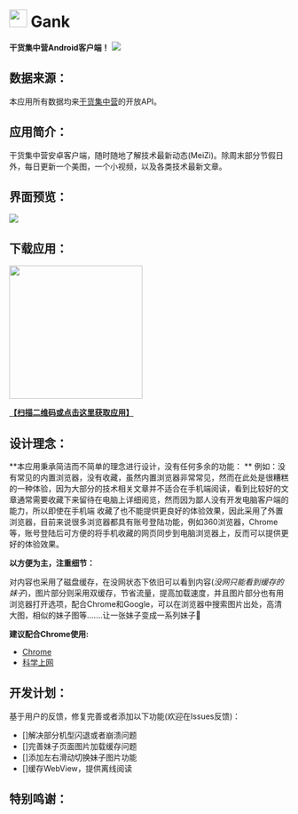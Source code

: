 # <img src="http://ww4.sinaimg.cn/large/005Xtdi2jw1f2z87fyupqj3074074glu.jpg" width=32/> Gank
**干货集中营Android客户端！**
![](http://ww1.sinaimg.cn/large/005Xtdi2jw1f2ztnuj83bj30rs0i5tbo.jpg)
## 数据来源：
  本应用所有数据均来[干货集中营](http://gank.io/)的开放API。
## 应用简介：
  干货集中营安卓客户端，随时随地了解技术最新动态(MeiZi)。除周末部分节假日外，每日更新一个美图，一个小视频，以及各类技术最新文章。
## 界面预览：
![](http://ww2.sinaimg.cn/large/005Xtdi2jw1f304pnc0h5j30sg0lcn3p.jpg)
## 下载应用：
<img src="http://ww1.sinaimg.cn/large/005Xtdi2jw1f306z4hhcwj30b40b4ab5.jpg" width=240/>

[**【扫描二维码或点击这里获取应用】**](http://fir.im/GankByGcsSloop)
## 设计理念：
 **本应用秉承简洁而不简单的理念进行设计，没有任何多余的功能： **
 例如：没有常见的内置浏览器，没有收藏，虽然内置浏览器非常常见，然而在此处是很糟糕的一种体验，因为大部分的技术相关文章并不适合在手机端阅读，看到比较好的文章通常需要收藏下来留待在电脑上详细阅览，然而因为鄙人没有开发电脑客户端的能力，所以即使在手机端 收藏了也不能提供更良好的体验效果，因此采用了外置浏览器，目前来说很多浏览器都具有账号登陆功能，例如360浏览器，Chrome等，账号登陆后可方便的将手机收藏的网页同步到电脑浏览器上，反而可以提供更好的体验效果。

 **以方便为主，注重细节：**

 对内容也采用了磁盘缓存，在没网状态下依旧可以看到内容(*没网只能看到缓存的妹子*)，图片部分则采用双缓存，节省流量，提高加载速度，并且图片部分也有用浏览器打开选项，配合Chrome和Google，可以在浏览器中搜索图片出处，高清大图，相似的妹子图等.......让一张妹子变成一系列妹子:underage:

 **建议配合Chrome使用:**
 * [Chrome](https://www.google.com/chrome/browser/desktop/index.html)
 * [科学上网](https://github.com/GcsSloop/Note/blob/master/GFW/README.md)
 ## 开发计划：
  基于用户的反馈，修复完善或者添加以下功能(欢迎在Issues反馈)：
- []解决部分机型闪退或者崩溃问题
- []完善妹子页面图片加载缓存问题
- []添加左右滑动切换妹子图片功能
- []缓存WebView，提供离线阅读
## 特别鸣谢：
